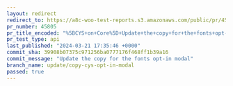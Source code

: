 ```yaml
---
layout: redirect
redirect_to: https://a8c-woo-test-reports.s3.amazonaws.com/public/pr/45805/api/index.html
pr_number: 45805
pr_title_encoded: "%5BCYS+on+Core%5D+Update+the+copy+for+the+fonts+opt-in+modal"
pr_test_type: api
last_published: "2024-03-21 17:35:46 +0000"
commit_sha: 39908b07375c971256ba0777176f468ff1b39a16
commit_message: "Update the copy for the fonts opt-in modal"
branch_name: update/copy-cys-opt-in-modal
passed: true
---
```


